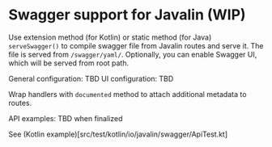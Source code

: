 # Swagger support for Javalin (WIP)

Use extension method (for Kotlin) or static method (for Java) `serveSwagger()` to compile swagger file from Javalin
routes and serve it. The file is served from `/swagger/yaml/`. Optionally, you can enable Swagger UI, which will be
served from root path.

General configuration: TBD
UI configuration: TBD

Wrap handlers with `documented` method to attach additional metadata to routes.

API examples: TBD when finalized

See (Kotlin example)[src/test/kotlin/io/javalin/swagger/ApiTest.kt]